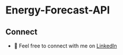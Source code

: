 # Energy-Forecast-API
 
## Connect 
- 🔗 Feel free to connect with me on [LinkedIn](https://www.linkedin.com/in/labrijisaad/) 